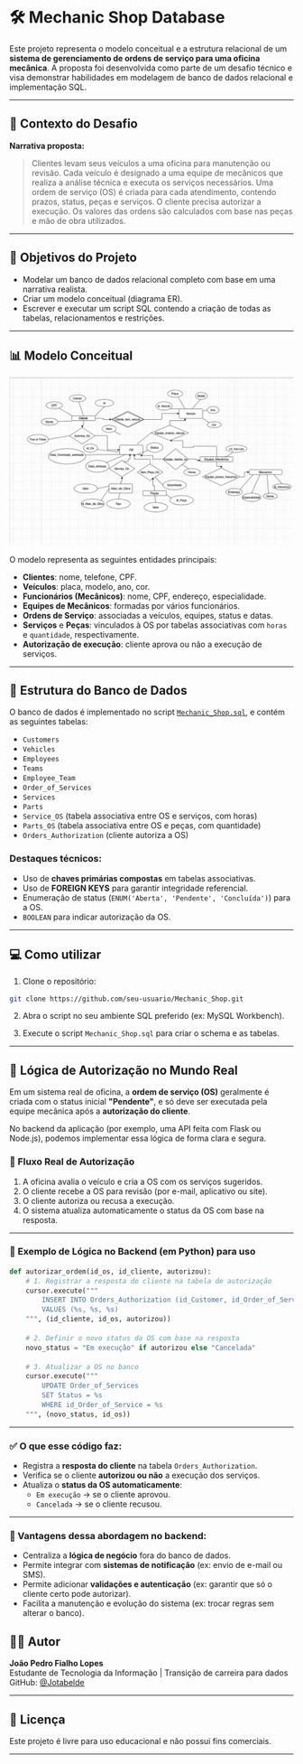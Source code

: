 
# 🛠️ Mechanic Shop Database

Este projeto representa o modelo conceitual e a estrutura relacional de um **sistema de gerenciamento de ordens de serviço para uma oficina mecânica**. A proposta foi desenvolvida como parte de um desafio técnico e visa demonstrar habilidades em modelagem de banco de dados relacional e implementação SQL.

---

## 🧠 Contexto do Desafio

**Narrativa proposta:**

> Clientes levam seus veículos a uma oficina para manutenção ou revisão. Cada veículo é designado a uma equipe de mecânicos que realiza a análise técnica e executa os serviços necessários. Uma ordem de serviço (OS) é criada para cada atendimento, contendo prazos, status, peças e serviços. O cliente precisa autorizar a execução. Os valores das ordens são calculados com base nas peças e mão de obra utilizados.

---

## 📌 Objetivos do Projeto

- Modelar um banco de dados relacional completo com base em uma narrativa realista.
- Criar um modelo conceitual (diagrama ER).
- Escrever e executar um script SQL contendo a criação de todas as tabelas, relacionamentos e restrições.

---

## 📊 Modelo Conceitual

![Modelo Conceitual](Mechanic_Shop_Conceptual_Model.png)

O modelo representa as seguintes entidades principais:

- **Clientes**: nome, telefone, CPF.
- **Veículos**: placa, modelo, ano, cor.
- **Funcionários (Mecânicos)**: nome, CPF, endereço, especialidade.
- **Equipes de Mecânicos**: formadas por vários funcionários.
- **Ordens de Serviço**: associadas a veículos, equipes, status e datas.
- **Serviços** e **Peças**: vinculados à OS por tabelas associativas com `horas` e `quantidade`, respectivamente.
- **Autorização de execução**: cliente aprova ou não a execução de serviços.

---

## 🧱 Estrutura do Banco de Dados

O banco de dados é implementado no script [`Mechanic_Shop.sql`](Mechanic_Shop.sql), e contém as seguintes tabelas:

- `Customers`
- `Vehicles`
- `Employees`
- `Teams`
- `Employee_Team`
- `Order_of_Services`
- `Services`
- `Parts`
- `Service_OS` (tabela associativa entre OS e serviços, com horas)
- `Parts_OS` (tabela associativa entre OS e peças, com quantidade)
- `Orders_Authorization` (cliente autoriza a OS)

### Destaques técnicos:
- Uso de **chaves primárias compostas** em tabelas associativas.
- Uso de **FOREIGN KEYS** para garantir integridade referencial.
- Enumeração de status (`ENUM('Aberta', 'Pendente', 'Concluída')`) para a OS.
- `BOOLEAN` para indicar autorização da OS.

---

## 💻 Como utilizar

1. Clone o repositório:
```bash
git clone https://github.com/seu-usuario/Mechanic_Shop.git
```

2. Abra o script no seu ambiente SQL preferido (ex: MySQL Workbench).

3. Execute o script `Mechanic_Shop.sql` para criar o schema e as tabelas.

---

## 🧠 Lógica de Autorização no Mundo Real

Em um sistema real de oficina, a **ordem de serviço (OS)** geralmente é criada com o status inicial **"Pendente"**, e só deve ser executada pela equipe mecânica após a **autorização do cliente**.

No backend da aplicação (por exemplo, uma API feita com Flask ou Node.js), podemos implementar essa lógica de forma clara e segura.

### 🔄 Fluxo Real de Autorização

1. A oficina avalia o veículo e cria a OS com os serviços sugeridos.
2. O cliente recebe a OS para revisão (por e-mail, aplicativo ou site).
3. O cliente autoriza ou recusa a execução.
4. O sistema atualiza automaticamente o status da OS com base na resposta.

---

### 🧩 Exemplo de Lógica no Backend (em Python) para uso

```python
def autorizar_ordem(id_os, id_cliente, autorizou):
    # 1. Registrar a resposta do cliente na tabela de autorização
    cursor.execute("""
        INSERT INTO Orders_Authorization (id_Customer, id_Order_of_Service, Authorization)
        VALUES (%s, %s, %s)
    """, (id_cliente, id_os, autorizou))

    # 2. Definir o novo status da OS com base na resposta
    novo_status = "Em execução" if autorizou else "Cancelada"

    # 3. Atualizar a OS no banco
    cursor.execute("""
        UPDATE Order_of_Services
        SET Status = %s
        WHERE id_Order_of_Service = %s
    """, (novo_status, id_os))
```

---

### ✅ O que esse código faz:

- Registra a **resposta do cliente** na tabela `Orders_Authorization`.
- Verifica se o cliente **autorizou ou não** a execução dos serviços.
- Atualiza o **status da OS automaticamente**:
  - `Em execução` → se o cliente aprovou.
  - `Cancelada` → se o cliente recusou.

---

### 💼 Vantagens dessa abordagem no backend:

- Centraliza a **lógica de negócio** fora do banco de dados.
- Permite integrar com **sistemas de notificação** (ex: envio de e-mail ou SMS).
- Permite adicionar **validações e autenticação** (ex: garantir que só o cliente certo pode autorizar).
- Facilita a manutenção e evolução do sistema (ex: trocar regras sem alterar o banco).


## 👨‍💻 Autor

**João Pedro Fialho Lopes**  
Estudante de Tecnologia da Informação | Transição de carreira para dados  
GitHub: [@Jotabelde](https://github.com/Jotabelde)

---

## 📄 Licença

Este projeto é livre para uso educacional e não possui fins comerciais.

---
